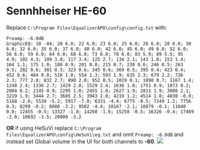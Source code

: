 # Sennhheiser HE-60
Replace `C:\Program Files\EqualizerAPO\config\config.txt` with:
```
Preamp: -6.0dB
GraphicEQ: 10 -84; 20 6.0; 22 6.0; 23 6.0; 25 6.0; 26 6.0; 28 6.0; 30 6.0; 32 6.0; 35 6.0; 37 6.0; 40 6.0; 42 6.0; 45 6.0; 49 6.0; 52 6.0; 56 6.0; 59 6.0; 64 6.0; 68 6.0; 73 6.0; 78 6.0; 83 5.9; 89 5.5; 95 4.9; 102 4.3; 109 3.8; 117 3.4; 125 2.7; 134 2.1; 143 1.8; 153 1.4; 164 1.1; 175 1.0; 188 0.9; 201 0.8; 215 0.7; 230 0.6; 246 0.5; 263 0.5; 282 0.6; 301 0.5; 323 0.6; 345 0.6; 369 0.5; 395 0.4; 423 0.4; 452 0.6; 484 0.8; 518 1.0; 554 1.3; 593 1.9; 635 2.3; 679 2.2; 726 2.3; 777 2.8; 832 2.7; 890 2.0; 952 0.5; 1019 0.1; 1090 0.7; 1167 1.4; 1248 2.4; 1336 2.7; 1429 2.8; 1529 2.4; 1636 1.8; 1751 0.9; 1873 0.2; 2004 0.2; 2145 0.9; 2295 1.0; 2455 1.6; 2627 1.9; 2811 1.9; 3008 2.1; 3219 1.9; 3444 2.7; 3685 2.5; 3943 2.0; 4219 1.2; 4514 1.0; 4830 -0.0; 5168 -2.6; 5530 -5.2; 5917 -7.0; 6331 -4.4; 6775 -0.5; 7249 1.2; 7756 0.3; 8299 -0.2; 8880 -3.2; 9502 -4.4; 10167 -2.1; 10879 -0.1; 11640 0.0; 12455 -0.5; 13327 -1.8; 14260 -1.6; 15258 -0.5; 16326 -0.4; 17469 -2.0; 18692 -3.5; 20000 -3.2
```
**OR** if using HeSuVi replace `C:\Program Files\EqualizerAPO\config\HeSuVi\eq.txt` and omit `Preamp: -6.0dB` and instead set Global volume in the UI for both channels to **-60**.
![](https://raw.githubusercontent.com/jaakkopasanen/AutoEq/master/results/Sonoma%20Model%20One/innerfidelity/onear/Sennhheiser%20HE-60/Sennhheiser%20HE-60.png)